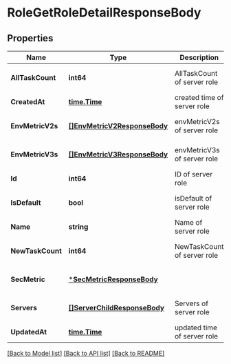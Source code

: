# RoleGetRoleDetailResponseBody

## Properties
Name | Type | Description | Notes
------------ | ------------- | ------------- | -------------
**AllTaskCount** | **int64** | AllTaskCount of server role | [optional] [default to null]
**CreatedAt** | [**time.Time**](time.Time.md) | created time of server role | [default to null]
**EnvMetricV2s** | [**[]EnvMetricV2ResponseBody**](EnvMetricV2ResponseBody.md) | envMetricV2s of server role | [optional] [default to null]
**EnvMetricV3s** | [**[]EnvMetricV3ResponseBody**](EnvMetricV3ResponseBody.md) | envMetricV3s of server role | [optional] [default to null]
**Id** | **int64** | ID of server role | [default to null]
**IsDefault** | **bool** | isDefault of server role | [optional] [default to null]
**Name** | **string** | Name of server role | [default to null]
**NewTaskCount** | **int64** | NewTaskCount of server role | [optional] [default to null]
**SecMetric** | [***SecMetricResponseBody**](SecMetricResponseBody.md) |  | [optional] [default to null]
**Servers** | [**[]ServerChildResponseBody**](ServerChildResponseBody.md) | Servers of server role | [optional] [default to null]
**UpdatedAt** | [**time.Time**](time.Time.md) | updated time of server role | [default to null]

[[Back to Model list]](../README.md#documentation-for-models) [[Back to API list]](../README.md#documentation-for-api-endpoints) [[Back to README]](../README.md)

